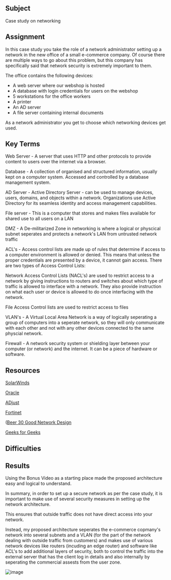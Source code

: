##  Subject
Case study on networking

##  Assignment

In this case study you take the role of a network administrator setting up a network in the new office of a small e-commerce company. Of course there are multiple ways to go about this problem, but this company has specifically said that network security is extremely important to them.


The office contains the following devices:


-  A web server where our webshop is hosted
-  A database with login credentials for users on the webshop
-  5 workstations for the office workers
-  A printer
-  An AD server
-  A file server containing internal documents


As a network administrator you get to choose which networking devices get used.

##  Key Terms

Web Server -  A server that uses HTTP and other protocols to provide content to users over the internet via a browser.  

Database - A collection of organised and structured information, usually kept on a computer system.  Accessed and controlled by a database management system. 

AD Server - Active Directory Server - can be used to manage devices, users, domains, and objects within a network. Organizations use Active Directory for its seamless identity and access management capabilities.

File server - This is a computer that stores and makes files available for shared use to all users on a LAN

DMZ - A De-militarized Zone in networking is where a logical or physcical subnet seperates and protects a network's LAN from untrusted network traffic

ACL's - Access control lists are made up of rules that determine if access to a computer environment is allowed or denied. 
 This means that unless the proper credentials are presented by a device, it cannot gain access.  There are two types of Access Control Lists:  

  Network Access Control Lists (NACL's) are used to restrict access to a network by giving instructions to routers and 
  switches about which type of traffic is allowed to interface with a network.  They also provide instruction on what each 
  user or device is allowed to do once interfacing with the network.

  File Access Control lists are used to restrict access to files

VLAN's - A Virtual Local Area Network is a way of logically seperating a group of computers into a seperate network, so they will only communicate with each other and not with any other devices connected to the same physcial network.  

Firewall - A network security system or shielding layer between your computer (or network) and the internet.  It can be a piece of hardware or software.


##  Resources

[SolarWinds](https://www.solarwinds.com/resources/it-glossary/web-server#:~:text=a%20web%20server-,Web%20Server%20Definition,internet%20via%20a%20web%20browser.)

[Oracle](https://www.oracle.com/database/what-is-database/#:~:text=A%20database%20is%20an%20organized,database%20management%20system%20(DBMS).)

[ADjust](https://www.adjust.com/glossary/ad-server-definition/)

[Fortinet](https://www.fortinet.com/resources/cyberglossary/network-access-control-list#:~:text=A%20network%20access%20control%20list%20(ACL)%20is%20made%20up%20of,are%20allowed%20in%20the%20doors.)

([Beer 30 Good Network Design](https://www.youtube.com/watch?v=oopkClg1kxM&t=373s&ab_channel=SecureState)

[Geeks for Geeks](https://www.geeksforgeeks.org/difference-between-hardware-firewall-and-software-firewall/?ref=header_search)


##  Difficulties

##  Results

Using the Bonus Video as a starting place made the proposed architecture easy and logical to understand.  

In summary, in order to set up a secure network as per the case study, it is important to make use of several security measures in setting up the network architecture.  

This ensures that outside traffic does not have direct access into your network.  

Instead, my proposed architecture seperates the e-commerce copmany's network into several subnets and a VLAN (for the part of the network dealing with outside traffic from customers) and makes use of various network devices like routers (incuding an edge router) and software like ACL's to add additional layers of security, both to control the traffic into the external server that has the client log in details and also internally by seperating the commercial assests from the user zone.

![image](https://github.com/techgrounds/cloud-assignments-E28MS/assets/151161141/3679fcfe-5eaa-4333-a480-3f1f32a2282a)




##  
